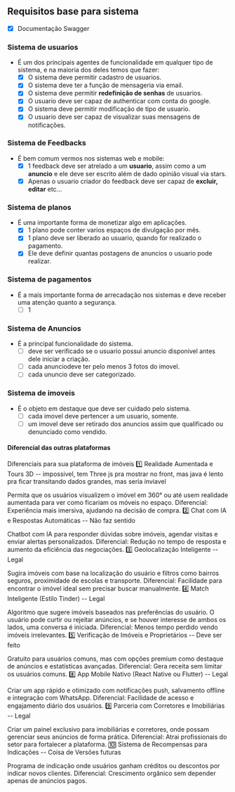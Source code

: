 ## Requisitos base para sistema

 - [x] Documentação Swagger

### Sistema de usuarios
- É um dos principais agentes de funcionalidade em qualquer tipo de sistema, e na maioria dos deles temos que fazer:
    - [x] O sistema deve permitir cadastro de usuarios.
    - [x] O sistema deve ter a função de mensageria via email.
    - [x] O sistema deve permitir **redefinição de senhas** de usuarios.
    - [x] O usuario deve ser capaz de authenticar com conta do google.
    - [x] O sistema deve permitir modificação de tipo de usuario.
    - [x] O usuario deve ser capaz de visualizar suas mensagens de notificações.

### Sistema de Feedbacks
- É bem comum vermos nos sistemas web e mobile:
    - [x] 1 feedback deve ser atrelado a um **usuario**, assim como a um **anuncio** e ele deve ser escrito além de dado opinião visual via stars.
    - [x] Apenas o usuario criador do feedback deve ser capaz de **excluir, editar** etc...

### Sistema de planos
- É uma importante forma de monetizar algo em aplicações.
    - [x] 1 plano pode conter varios espaços de divulgação por mês.
    - [x] 1 plano deve ser liberado ao usuario, quando for realizado o pagamento.
    - [x] Ele deve definir quantas postagens de anuncios o usuario pode realizar.

### Sistema de pagamentos
- É a mais importante forma de arrecadação nos sistemas e deve receber  uma atenção quanto a segurança.
    - [ ] 1

### Sistema de Anuncios
- É a principal funcionalidade do sistema.
    - [ ] deve ser verificado se o usuario possui anuncio disponivel antes dele iniciar a criação.
    - [ ] cada anunciodeve ter pelo menos 3 fotos do imovel.
    - [ ] cada ununcio deve ser categorizado.

### Sistema de imoveis
- É o objeto em destaque que deve ser cuidado pelo sistema.
    - [ ] cada imovel deve pertencer a um usuario, somente.
    - [ ] um imovel deve ser retirado dos anuncios assim que qualificado ou denunciado como vendido.

#### Diferencial das outras plataformas
 Diferenciais para sua plataforma de imóveis
1️⃣ Realidade Aumentada e Tours 3D     -- impossivel, tem Three js pra mostrar no front, mas java é lento pra ficar transitando dados grandes, mas seria inviavel

Permita que os usuários visualizem o imóvel em 360° ou até usem realidade aumentada para ver como ficariam os móveis no espaço.
Diferencial: Experiência mais imersiva, ajudando na decisão de compra.
2️⃣ Chat com IA e Respostas Automáticas -- Não faz sentido

Chatbot com IA para responder dúvidas sobre imóveis, agendar visitas e enviar alertas personalizados.
Diferencial: Redução no tempo de resposta e aumento da eficiência das negociações.
3️⃣ Geolocalização Inteligente          -- Legal

Sugira imóveis com base na localização do usuário e filtros como bairros seguros, proximidade de escolas e transporte.
Diferencial: Facilidade para encontrar o imóvel ideal sem precisar buscar manualmente.
4️⃣ Match Inteligente (Estilo Tinder)   -- Legal

Algoritmo que sugere imóveis baseados nas preferências do usuário.
O usuário pode curtir ou rejeitar anúncios, e se houver interesse de ambos os lados, uma conversa é iniciada.
Diferencial: Menos tempo perdido vendo imóveis irrelevantes.
5️⃣ Verificação de Imóveis e Proprietários     -- Deve ser feito

Gratuito para usuários comuns, mas com opções premium como destaque de anúncios e estatísticas avançadas.
Diferencial: Gera receita sem limitar os usuários comuns.
8️⃣ App Mobile Nativo (React Native ou Flutter) -- Legal

Criar um app rápido e otimizado com notificações push, salvamento offline e integração com WhatsApp.
Diferencial: Facilidade de acesso e engajamento diário dos usuários.
9️⃣ Parceria com Corretores e Imobiliárias      -- Legal

Criar um painel exclusivo para imobiliárias e corretores, onde possam gerenciar seus anúncios de forma prática.
Diferencial: Atrai profissionais do setor para fortalecer a plataforma.
🔟 Sistema de Recompensas para Indicações      -- Coisa de Versões futuras

Programa de indicação onde usuários ganham créditos ou descontos por indicar novos clientes.
Diferencial: Crescimento orgânico sem depender apenas de anúncios pagos.

